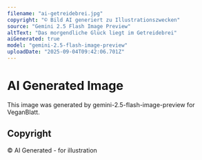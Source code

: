 ```yaml
---
filename: "ai-getreidebrei.jpg"
copyright: "© Bild AI generiert zu Illustrationszwecken"
source: "Gemini 2.5 Flash Image Preview"
altText: "Das morgendliche Glück liegt im Getreidebrei"
aiGenerated: true
model: "gemini-2.5-flash-image-preview"
uploadDate: "2025-09-04T09:42:06.701Z"
---
```


# AI Generated Image

This image was generated by gemini-2.5-flash-image-preview for VeganBlatt.

## Copyright
© AI Generated - for illustration
